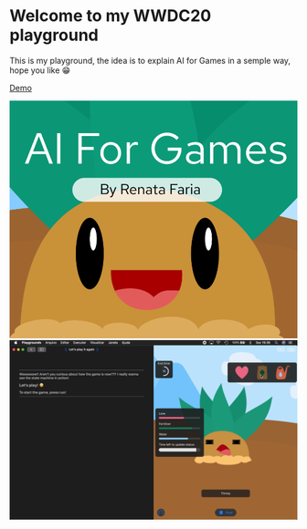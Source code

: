 # Welcome to my WWDC20 playground

This is my playground, the idea is to explain AI for Games in a semple way, hope you like 😁

[Demo](https://www.youtube.com/watch?v=fZ3ilbJx5_8)


![](cover.png)
![](screenshot.png)
